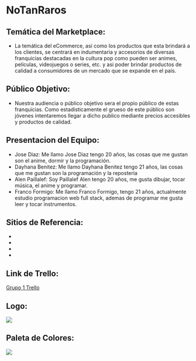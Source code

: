 # NoTanRaros

## Temática del Marketplace:
* La temática del eCommerce, así como los productos que esta brindará a los clientes, se centrará en indumentaria y accesorios de diversas franquicias destacadas en la cultura pop como pueden ser animes, películas, videojuegos o series, etc. y asi poder brindar productos de calidad a consumidores de un mercado que se expande en el país.
## Público Objetivo:
* Nuestra audiencia o público objetivo sera el propio público de estas franquicias. Como estadisticamente el grueso de este público son jóvenes intentaremos llegar a dicho publico mediante precios accesibles y productos de calidad.

## Presentacion del Equipo:
* Jose Diaz:
Me llamo Jose Diaz tengo 20 años, las cosas que me gustan son el anime, dormir y la programación.
* Dayhana Benitez:
Me llamo Dayhana Benitez tengo 21 años, las cosas que me gustan son la programación y la repostería
* Alen Paillalef:
Soy Paillalef Alen tengo 20 años, me gusta dibujar, tocar música, el anime y programar.
* Franco Formigo:
Me llamo Franco Formigo, tengo 21 años, actualmente estudio programacion web full stack, ademas de programar me gusta leer y tocar instrumentos.
## Sitios de Referencia:
*

*

*

*
## **Link de Trello:**
[Grupo 1 Trello](https://trello.com/b/65K7EnRa/grupo1-c12)

## **Logo:**
![](https://i.ibb.co/GxrcTq8/69911097-127618675249331-5814683113673981952-n.png)
## **Paleta de Colores:**
![](https://i.ibb.co/DDBrt48/palette.png)
